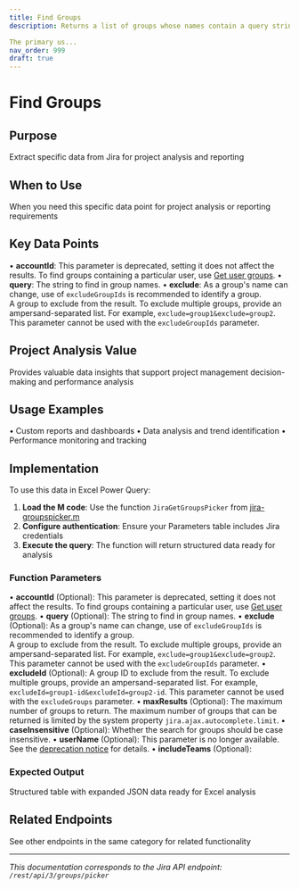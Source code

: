 ```yaml
---
title: Find Groups
description: Returns a list of groups whose names contain a query string. A list of group names can be provided to exclude groups from the results.

The primary us...
nav_order: 999
draft: true
---
```


# Find Groups

## Purpose
Extract specific data from Jira for project analysis and reporting

## When to Use
When you need this specific data point for project analysis or reporting requirements

## Key Data Points
• **accountId**: This parameter is deprecated, setting it does not affect the results. To find groups containing a particular user, use [Get user groups](#api-rest-api-3-user-groups-get).
• **query**: The string to find in group names.
• **exclude**: As a group's name can change, use of `excludeGroupIds` is recommended to identify a group.  
A group to exclude from the result. To exclude multiple groups, provide an ampersand-separated list. For example, `exclude=group1&exclude=group2`. This parameter cannot be used with the `excludeGroupIds` parameter.

## Project Analysis Value
Provides valuable data insights that support project management decision-making and performance analysis

## Usage Examples
• Custom reports and dashboards
• Data analysis and trend identification
• Performance monitoring and tracking

## Implementation
To use this data in Excel Power Query:

1. **Load the M code**: Use the function `JiraGetGroupsPicker` from [jira-groupspicker.m](../assets/jira-groupspicker.m)
2. **Configure authentication**: Ensure your Parameters table includes Jira credentials
3. **Execute the query**: The function will return structured data ready for analysis

### Function Parameters
• **accountId** (Optional): This parameter is deprecated, setting it does not affect the results. To find groups containing a particular user, use [Get user groups](#api-rest-api-3-user-groups-get).
• **query** (Optional): The string to find in group names.
• **exclude** (Optional): As a group's name can change, use of `excludeGroupIds` is recommended to identify a group.  
A group to exclude from the result. To exclude multiple groups, provide an ampersand-separated list. For example, `exclude=group1&exclude=group2`. This parameter cannot be used with the `excludeGroupIds` parameter.
• **excludeId** (Optional): A group ID to exclude from the result. To exclude multiple groups, provide an ampersand-separated list. For example, `excludeId=group1-id&excludeId=group2-id`. This parameter cannot be used with the `excludeGroups` parameter.
• **maxResults** (Optional): The maximum number of groups to return. The maximum number of groups that can be returned is limited by the system property `jira.ajax.autocomplete.limit`.
• **caseInsensitive** (Optional): Whether the search for groups should be case insensitive.
• **userName** (Optional): This parameter is no longer available. See the [deprecation notice](https://developer.atlassian.com/cloud/jira/platform/deprecation-notice-user-privacy-api-migration-guide/) for details.
• **includeTeams** (Optional): 

### Expected Output
Structured table with expanded JSON data ready for Excel analysis

## Related Endpoints
See other endpoints in the same category for related functionality

---
*This documentation corresponds to the Jira API endpoint: `/rest/api/3/groups/picker`*
